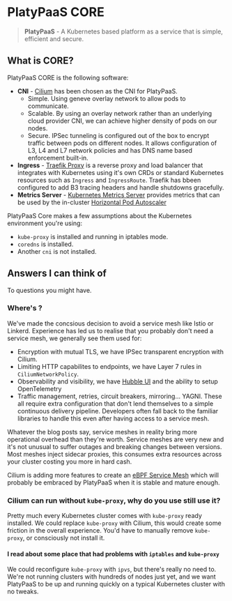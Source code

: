 # PlatyPaaS CORE
> **PlatyPaaS** - A Kubernetes based platform as a service that is simple, efficient and secure.

## What is CORE?
PlatyPaaS CORE is the following software:
- **CNI** - [Cilium](https://cilium.io/) has been chosen as the CNI for PlatyPaaS.
  - Simple. Using geneve overlay network to allow pods to communicate.
  - Scalable. By using an overlay network rather than an underlying cloud
    provider CNI, we can achieve higher density of pods on our nodes.
  - Secure. IPSec tunneling is configured out of the box to encrypt traffic between
    pods on different nodes. It allows configuration of L3, L4 and L7 network policies
    and has DNS name based enforcement built-in.
- **Ingress** - [Traefik Proxy](https://traefik.io/traefik/) is a reverse proxy
  and load balancer that integrates with Kubernetes using it's own CRDs or standard
  Kubernetes resources such as `Ingress` and `IngressRoute`. Traefik has bbeen configured
  to add B3 tracing headers and handle shutdowns gracefully.
- **Metrics Server** - [Kubernetes Metrics Server](https://github.com/kubernetes-sigs/metrics-server)
  provides metrics that can be used by the in-cluster
  [Horizontal Pod Autoscaler](https://kubernetes.io/docs/tasks/run-application/horizontal-pod-autoscale/)

PlatyPaaS Core makes a few assumptions about the Kubernetes environment you're
using:
- `kube-proxy` is installed and running in iptables mode.
- `coredns` is installed.
- Another `cni` is not installed.

## Answers I can think of
To questions you might have.

### Where's <service-mesh name>?
We've made the concsious decision to avoid a service mesh like Istio or Linkerd.
Experience has led us to realise that you probably don't need a service mesh, we
generally see them used for:
- Encryption with mutual TLS, we have IPSec transparent encryption with Cilium.
- Limiting HTTP capabilites to endpoints, we have Layer 7 rules in `CiliumNetworkPolicy`.
- Observability and visibility, we have [Hubble UI](https://docs.cilium.io/en/stable/gettingstarted/hubble/#hubble-gsg)
  and the ability to setup OpenTelemetry
- Traffic management, retries, circuit breakers, mirroring... YAGNI. These all require
  extra configuration that don't lend themselves to a simple continuous delivery
  pipeline. Developers often fall back to the familiar libraries to handle this even
  after having access to a service mesh.

Whatever the blog posts say, service meshes in reality bring more operational overhead
than they're worth. Service meshes are very new and it's not unusual to suffer outages
and breaking changes between versions. Most meshes inject sidecar proxies, this consumes
extra resources across your cluster costing you more in hard cash.

Cilium is adding more features to create an [eBPF Service Mesh](https://cilium.io/blog/2021/12/01/cilium-service-mesh-beta)
which will probably be embraced by PlatyPaaS when it is stable and mature enough.

### Cilium can run without `kube-proxy`, why do you use still use it?
Pretty much every Kubernetes cluster comes with `kube-proxy` ready installed. We
could replace `kube-proxy` with Cilium, this would create some friction in the
overall experience. You'd have to manually remove `kube-proxy`, or consciously not
install it.

#### I read about some place that had problems with `iptables` and `kube-proxy`
We could reconfigure `kube-proxy` with `ipvs`, but there's really
no need to. We're not running clusters with hundreds of nodes just yet, and we want
PlatyPaaS to be up and running quickly on a typical Kubernetes cluster with no tweaks.
